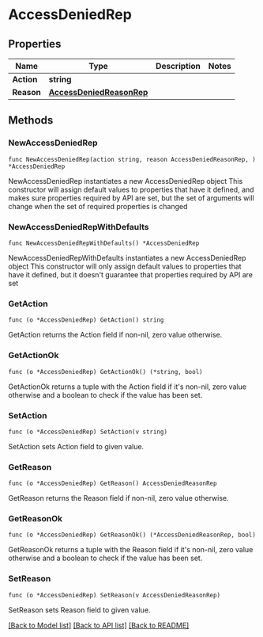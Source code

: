 # AccessDeniedRep

## Properties

Name | Type | Description | Notes
------------ | ------------- | ------------- | -------------
**Action** | **string** |  | 
**Reason** | [**AccessDeniedReasonRep**](AccessDeniedReasonRep.md) |  | 

## Methods

### NewAccessDeniedRep

`func NewAccessDeniedRep(action string, reason AccessDeniedReasonRep, ) *AccessDeniedRep`

NewAccessDeniedRep instantiates a new AccessDeniedRep object
This constructor will assign default values to properties that have it defined,
and makes sure properties required by API are set, but the set of arguments
will change when the set of required properties is changed

### NewAccessDeniedRepWithDefaults

`func NewAccessDeniedRepWithDefaults() *AccessDeniedRep`

NewAccessDeniedRepWithDefaults instantiates a new AccessDeniedRep object
This constructor will only assign default values to properties that have it defined,
but it doesn't guarantee that properties required by API are set

### GetAction

`func (o *AccessDeniedRep) GetAction() string`

GetAction returns the Action field if non-nil, zero value otherwise.

### GetActionOk

`func (o *AccessDeniedRep) GetActionOk() (*string, bool)`

GetActionOk returns a tuple with the Action field if it's non-nil, zero value otherwise
and a boolean to check if the value has been set.

### SetAction

`func (o *AccessDeniedRep) SetAction(v string)`

SetAction sets Action field to given value.


### GetReason

`func (o *AccessDeniedRep) GetReason() AccessDeniedReasonRep`

GetReason returns the Reason field if non-nil, zero value otherwise.

### GetReasonOk

`func (o *AccessDeniedRep) GetReasonOk() (*AccessDeniedReasonRep, bool)`

GetReasonOk returns a tuple with the Reason field if it's non-nil, zero value otherwise
and a boolean to check if the value has been set.

### SetReason

`func (o *AccessDeniedRep) SetReason(v AccessDeniedReasonRep)`

SetReason sets Reason field to given value.



[[Back to Model list]](../README.md#documentation-for-models) [[Back to API list]](../README.md#documentation-for-api-endpoints) [[Back to README]](../README.md)


